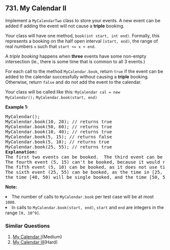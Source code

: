 ## 731. My Calendar II

<p>
Implement a <code>MyCalendarTwo</code> class to store your events. A new event can be added if adding the event will not cause a <b>triple</b> booking.
</p><p>
Your class will have one method, <code>book(int start, int end)</code>.  Formally, this represents a booking on the half open interval <code>[start, end)</code>, the range of real numbers <code>x</code> such that <code>start <= x < end</code>.
</p><p>
A <i>triple booking</i> happens when <b>three</b> events have some non-empty intersection (ie., there is some time that is common to all 3 events.)
</p><p>
For each call to the method <code>MyCalendar.book</code>, return <code>true</code> if the event can be added to the calendar successfully without causing a <b>triple</b> booking.  Otherwise, return <code>false</code> and do not add the event to the calendar.
</p>

Your class will be called like this:
<code>MyCalendar cal = new MyCalendar();</code>
<code>MyCalendar.book(start, end)</code>

<p><b>Example 1:</b><br />
<pre>
MyCalendar();
MyCalendar.book(10, 20); // returns true
MyCalendar.book(50, 60); // returns true
MyCalendar.book(10, 40); // returns true
MyCalendar.book(5, 15); // returns false
MyCalendar.book(5, 10); // returns true
MyCalendar.book(25, 55); // returns true
<b>Explanation:</b> 
The first two events can be booked.  The third event can be double booked.
The fourth event (5, 15) can't be booked, because it would result in a triple booking.
The fifth event (5, 10) can be booked, as it does not use time 10 which is already double booked.
The sixth event (25, 55) can be booked, as the time in [25, 40) will be double booked with the third event;
the time [40, 50) will be single booked, and the time [50, 55) will be double booked with the second event.
</pre>
</p>

<p><b>Note:</b>
<li>The number of calls to <code>MyCalendar.book</code> per test case will be at most <code>1000</code>.</li>
<li>In calls to <code>MyCalendar.book(start, end)</code>, <code>start</code> and <code>end</code> are integers in the range <code>[0, 10^9]</code>.</li>
</p>

### Similar Questions
  1. [My Calendar I](https://github.com/openset/leetcode/tree/master/solution/my-calendar-i)(Medium)
  1. [My Calendar III](https://github.com/openset/leetcode/tree/master/solution/my-calendar-iii)(Hard)
